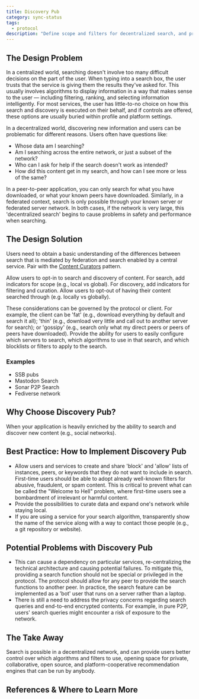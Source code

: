 ```yaml
---
title: Discovery Pub
category: sync-status
tags:
  - protocol
description: "Define scope and filters for decentralized search, and provide users better control over which algorithms and filters to use."
---
```


## The Design Problem

In a centralized world, searching doesn't involve too many difficult decisions on the part of the user. When typing into a search box, the user trusts that the service is giving them the results they've asked for. This usually involves algorithms to display information in a way that makes sense to the user — including filtering, ranking, and selecting information intelligently. For most services, the user has little-to-no choice on how this search and discovery is executed on their behalf, and if controls are offered, these options are usually buried within profile and platform settings.

In a decentralized world, discovering new information and users can be problematic for different reasons. Users often have questions like:

- Whose data am I searching?
- Am I searching across the entire network, or just a subset of the network?
- Who can I ask for help if the search doesn't work as intended?
- How did this content get in my search, and how can I see more or less of the same?

In a peer-to-peer application, you can only search for what you have downloaded, or what your known peers have downloaded. Similarly, in a federated context, search is only possible through your known server or federated server network. In both cases, if the network is very large, this 'decentralized search' begins to cause problems in safety and performance when searching.

## The Design Solution

Users need to obtain a basic understanding of the differences between search that is mediated by federation and search enabled by a central service. Pair with the [Content Curators](content-curators.md) pattern.

Allow users to opt-in to search and discovery of content. For search, add indicators for scope (e.g., local vs global). For discovery, add indicators for filtering and curation. Allow users to opt-out of having their content searched through (e.g. locally vs globally).

These considerations can be governed by the protocol or client. For example, the client can be 'fat' (e.g., download everything by default and search it all); 'thin' (e.g., download very little and call out to another server for search); or 'gossipy' (e.g., search only what my direct peers or peers of peers have downloaded). Provide the ability for users to easily configure which servers to search, which algorithms to use in that search, and which blocklists or filters to apply to the search.

### Examples

- SSB pubs
- Mastodon Search
- Sonar P2P Search
- Fediverse network

## Why Choose Discovery Pub?

When your application is heavily enriched by the ability to search and discover new content (e.g., social networks).

## Best Practice: How to Implement Discovery Pub

- Allow users and services to create and share 'block' and 'allow' lists of instances, peers, or keywords that they do not want to include in search. First-time users should be able to adopt already well-known filters for abusive, fraudulent, or spam content. This is critical to prevent what can be called the "Welcome to Hell" problem, where first-time users see a bombardment of irrelevant or harmful content.
- Provide the possibilities to curate data and expand one's network while staying local.
- If you are using a service for your search algorithm, transparently show the name of the service along with a way to contact those people (e.g., a git repository or website).

## Potential Problems with Discovery Pub

- This can cause a dependency on particular services, re-centralizing the technical architecture and causing potential failures. To mitigate this, providing a search function should not be special or privileged in the protocol. The protocol should allow for any peer to provide the search functions to another peer. In practice, the search feature can be implemented as a 'bot' user that runs on a server rather than a laptop.
- There is still a need to address the privacy concerns regarding search queries and end-to-end encrypted contents. For example, in pure P2P, users' search queries might encounter a risk of exposure to the network.

## The Take Away

Search is possible in a decentralized network, and can provide users better control over which algorithms and filters to use, opening space for private, collaborative, open source, and platform-cooperative recommendation engines that can be run by anybody.

## **References & Where to Learn More**
